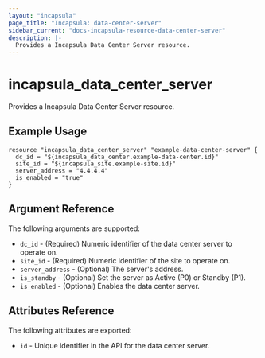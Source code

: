 ```yaml
---
layout: "incapsula"
page_title: "Incapsula: data-center-server"
sidebar_current: "docs-incapsula-resource-data-center-server"
description: |-
  Provides a Incapsula Data Center Server resource.
---
```


# incapsula_data_center_server

Provides a Incapsula Data Center Server resource. 

## Example Usage

```hcl
resource "incapsula_data_center_server" "example-data-center-server" {
  dc_id = "${incapsula_data_center.example-data-center.id}"
  site_id = "${incapsula_site.example-site.id}"
  server_address = "4.4.4.4"
  is_enabled = "true"
}
```

## Argument Reference

The following arguments are supported:

* `dc_id` - (Required) Numeric identifier of the data center server to operate on.
* `site_id` - (Required) Numeric identifier of the site to operate on.
* `server_address` - (Optional) The server's address.
* `is_standby` - (Optional) Set the server as Active (P0) or Standby (P1).
* `is_enabled` - (Optional) Enables the data center server.

## Attributes Reference

The following attributes are exported:

* `id` - Unique identifier in the API for the data center server.
